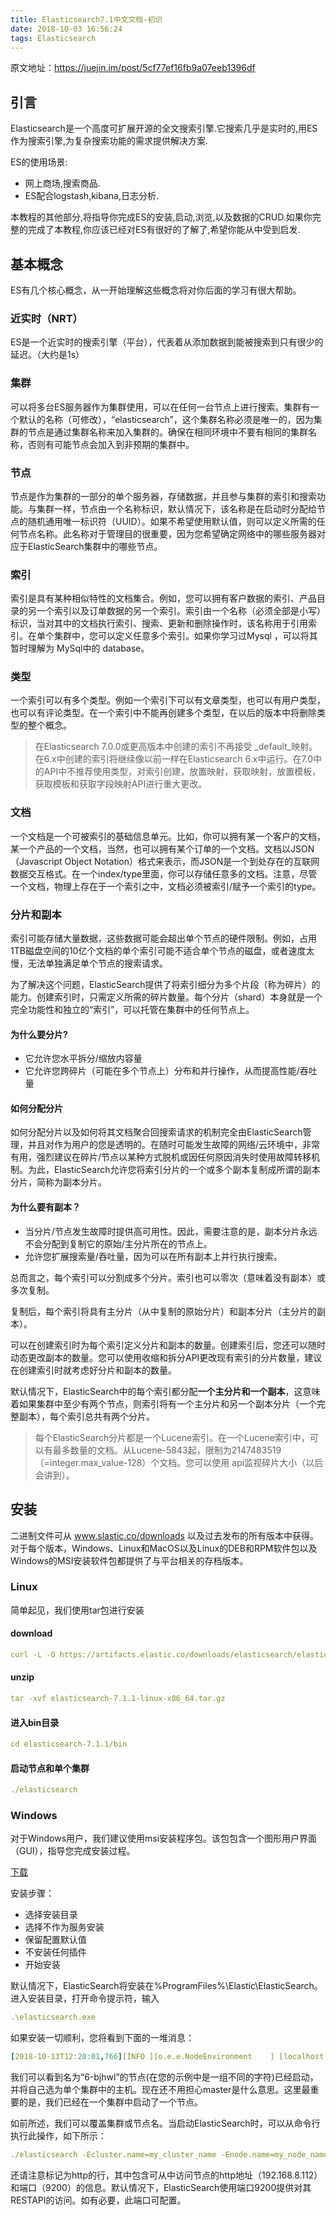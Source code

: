 ```yaml
---
title: Elasticsearch7.1中文文档-初识
date: 2018-10-03 16:56:24
tags: Elasticsearch
---
```


原文地址：https://juejin.im/post/5cf77ef16fb9a07eeb1396df

## 引言

Elasticsearch是一个高度可扩展开源的全文搜索引擎.它搜索几乎是实时的,用ES作为搜索引擎,为复杂搜索功能的需求提供解决方案.

ES的使用场景:
- 网上商场,搜索商品.
- ES配合logstash,kibana,日志分析.

本教程的其他部分,将指导你完成ES的安装,启动,浏览,以及数据的CRUD.如果你完整的完成了本教程,你应该已经对ES有很好的了解了,希望你能从中受到启发.

## 基本概念

ES有几个核心概念，从一开始理解这些概念将对你后面的学习有很大帮助。

### 近实时（NRT）
ES是一个近实时的搜索引擎（平台），代表着从添加数据到能被搜索到只有很少的延迟。（大约是1s）

### 集群

可以将多台ES服务器作为集群使用，可以在任何一台节点上进行搜索。集群有一个默认的名称（可修改），“elasticsearch”，这个集群名称必须是唯一的，因为集群的节点是通过集群名称来加入集群的。确保在相同环境中不要有相同的集群名称，否则有可能节点会加入到非预期的集群中。

### 节点

节点是作为集群的一部分的单个服务器，存储数据，并且参与集群的索引和搜索功能。与集群一样，节点由一个名称标识，默认情况下，该名称是在启动时分配给节点的随机通用唯一标识符（UUID）。如果不希望使用默认值，则可以定义所需的任何节点名称。此名称对于管理目的很重要，因为您希望确定网络中的哪些服务器对应于ElasticSearch集群中的哪些节点。

### 索引

索引是具有某种相似特性的文档集合。例如，您可以拥有客户数据的索引、产品目录的另一个索引以及订单数据的另一个索引。索引由一个名称（必须全部是小写）标识，当对其中的文档执行索引、搜索、更新和删除操作时，该名称用于引用索引。在单个集群中，您可以定义任意多个索引。如果你学习过Mysql ，可以将其暂时理解为 MySql中的 database。

### 类型

一个索引可以有多个类型。例如一个索引下可以有文章类型，也可以有用户类型，也可以有评论类型。在一个索引中不能再创建多个类型，在以后的版本中将删除类型的整个概念。

> 在Elasticsearch 7.0.0或更高版本中创建的索引不再接受 _default_映射。在6.x中创建的索引将继续像以前一样在Elasticsearch 6.x中运行。在7.0中的API中不推荐使用类型，对索引创建，放置映射，获取映射，放置模板，获取模板和获取字段映射API进行重大更改。

### 文档

一个文档是一个可被索引的基础信息单元。比如，你可以拥有某一个客户的文档，某一个产品的一个文档，当然，也可以拥有某个订单的一个文档。文档以JSON（Javascript Object Notation）格式来表示，而JSON是一个到处存在的互联网数据交互格式。在一个index/type里面，你可以存储任意多的文档。注意，尽管一个文档，物理上存在于一个索引之中，文档必须被索引/赋予一个索引的type。

### 分片和副本

索引可能存储大量数据，这些数据可能会超出单个节点的硬件限制。例如，占用1TB磁盘空间的10亿个文档的单个索引可能不适合单个节点的磁盘，或者速度太慢，无法单独满足单个节点的搜索请求。

为了解决这个问题，ElasticSearch提供了将索引细分为多个片段（称为碎片）的能力。创建索引时，只需定义所需的碎片数量。每个分片（shard）本身就是一个完全功能性和独立的“索引”，可以托管在集群中的任何节点上。

#### 为什么要分片?

- 它允许您水平拆分/缩放内容量
- 它允许您跨碎片（可能在多个节点上）分布和并行操作，从而提高性能/吞吐量

#### 如何分配分片
如何分配分片以及如何将其文档聚合回搜索请求的机制完全由ElasticSearch管理，并且对作为用户的您是透明的。在随时可能发生故障的网络/云环境中，非常有用，强烈建议在碎片/节点以某种方式脱机或因任何原因消失时使用故障转移机制。为此，ElasticSearch允许您将索引分片的一个或多个副本复制成所谓的副本分片，简称为副本分片。

#### 为什么要有副本？

- 当分片/节点发生故障时提供高可用性。因此，需要注意的是，副本分片永远不会分配到复制它的原始/主分片所在的节点上。
- 允许您扩展搜索量/吞吐量，因为可以在所有副本上并行执行搜索。

总而言之，每个索引可以分割成多个分片。索引也可以零次（意味着没有副本）或多次复制。

复制后，每个索引将具有主分片（从中复制的原始分片）和副本分片（主分片的副本）。

可以在创建索引时为每个索引定义分片和副本的数量。创建索引后，您还可以随时动态更改副本的数量。您可以使用收缩和拆分API更改现有索引的分片数量，建议在创建索引时就考虑好分片和副本的数量。

默认情况下，ElasticSearch中的每个索引都分配**一个主分片和一个副本**，这意味着如果集群中至少有两个节点，则索引将有一个主分片和另一个副本分片（一个完整副本），每个索引总共有两个分片。

>每个ElasticSearch分片都是一个Lucene索引。在一个Lucene索引中，可以有最多数量的文档。从Lucene-5843起，限制为2147483519（=integer.max_value-128）个文档。您可以使用 api监视碎片大小（以后会讲到）。
 
 ## 安装
 二进制文件可从
 www.slastic.co/downloads
 以及过去发布的所有版本中获得。对于每个版本，Windows、Linux和MacOS以及Linux的DEB和RPM软件包以及Windows的MSI安装软件包都提供了与平台相关的存档版本。
 
### Linux
 
 简单起见，我们使用tar包进行安装
 
#### download

```yaml
curl -L -O https://artifacts.elastic.co/downloads/elasticsearch/elasticsearch-7.1.1-linux-x86_64.tar.gz
```

#### unzip

```yaml
tar -xvf elasticsearch-7.1.1-linux-x86_64.tar.gz
```

#### 进入bin目录

```yaml
cd elasticsearch-7.1.1/bin
```


#### 启动节点和单个集群

```yaml
./elasticsearch
```

### Windows

对于Windows用户，我们建议使用msi安装程序包。该包包含一个图形用户界面（GUI），指导您完成安装过程。

[下载](https://link.juejin.im/?target=https%3A%2F%2Fartifacts.elastic.co%2Fdownloads%2Felasticsearch%2Felasticsearch-7.1.1.msi.)

安装步骤：

- 选择安装目录
- 选择不作为服务安装
- 保留配置默认值
- 不安装任何插件
- 开始安装

默认情况下，ElasticSearch将安装在%ProgramFiles%\Elastic\ElasticSearch。进入安装目录，打开命令提示符，输入

```yaml
.\elasticsearch.exe
```

如果安装一切顺利，您将看到下面的一堆消息：
```yaml
[2018-10-13T12:20:01,766][INFO ][o.e.e.NodeEnvironment    ] [localhost.localdomain] using [1] data paths, mounts [[/home (/dev/mapper/fedora-home)]], net usable_space [335.3gb], net total_space [410.3gb], types [ext4][2018-09-13T12:20:01,772][INFO ][o.e.e.NodeEnvironment    ] [localhost.localdomain] heap size [990.7mb], compressed ordinary object pointers [true][2018-09-13T12:20:01,774][INFO ][o.e.n.Node               ] [localhost.localdomain] node name [localhost.localdomain], node ID [B0aEHNagTiWx7SYj-l4NTw][2018-09-13T12:20:01,775][INFO ][o.e.n.Node               ] [localhost.localdomain] version[7.1.1], pid[13030], build[oss/zip/77fc20e/2018-09-13T15:37:57.478402Z], OS[Linux/4.16.11-100.fc26.x86_64/amd64], JVM["Oracle Corporation"/OpenJDK 64-Bit Server VM/10/10+46][2018-09-13T12:20:01,775][INFO ][o.e.n.Node               ] [localhost.localdomain] JVM arguments [-Xms1g, -Xmx1g, -XX:+UseConcMarkSweepGC, -XX:CMSInitiatingOccupancyFraction=75, -XX:+UseCMSInitiatingOccupancyOnly, -XX:+AlwaysPreTouch, -Xss1m, -Djava.awt.headless=true, -Dfile.encoding=UTF-8, -Djna.nosys=true, -XX:-OmitStackTraceInFastThrow, -Dio.netty.noUnsafe=true, -Dio.netty.noKeySetOptimization=true, -Dio.netty.recycler.maxCapacityPerThread=0, -Dlog4j.shutdownHookEnabled=false, -Dlog4j2.disable.jmx=true, -Djava.io.tmpdir=/tmp/elasticsearch.LN1ctLCi, -XX:+HeapDumpOnOutOfMemoryError, -XX:HeapDumpPath=data, -XX:ErrorFile=logs/hs_err_pid%p.log, -Xlog:gc*,gc+age=trace,safepoint:file=logs/gc.log:utctime,pid,tags:filecount=32,filesize=64m, -Djava.locale.providers=COMPAT, -XX:UseAVX=2, -Dio.netty.allocator.type=unpooled, -Des.path.home=/home/manybubbles/Workspaces/Elastic/master/elasticsearch/qa/unconfigured-node-name/build/cluster/integTestCluster node0/elasticsearch-7.0.0-alpha1-SNAPSHOT, -Des.path.conf=/home/manybubbles/Workspaces/Elastic/master/elasticsearch/qa/unconfigured-node-name/build/cluster/integTestCluster node0/elasticsearch-7.0.0-alpha1-SNAPSHOT/config, -Des.distribution.flavor=oss, -Des.distribution.type=zip][2018-09-13T12:20:02,543][INFO ][o.e.p.PluginsService     ] [localhost.localdomain] loaded module [aggs-matrix-stats][2018-09-13T12:20:02,543][INFO ][o.e.p.PluginsService     ] [localhost.localdomain] loaded module [analysis-common][2018-09-13T12:20:02,543][INFO ][o.e.p.PluginsService     ] [localhost.localdomain] loaded module [ingest-common][2018-09-13T12:20:02,544][INFO ][o.e.p.PluginsService     ] [localhost.localdomain] loaded module [lang-expression][2018-09-13T12:20:02,544][INFO ][o.e.p.PluginsService     ] [localhost.localdomain] loaded module [lang-mustache][2018-09-13T12:20:02,544][INFO ][o.e.p.PluginsService     ] [localhost.localdomain] loaded module [lang-painless][2018-09-13T12:20:02,544][INFO ][o.e.p.PluginsService     ] [localhost.localdomain] loaded module [mapper-extras][2018-09-13T12:20:02,544][INFO ][o.e.p.PluginsService     ] [localhost.localdomain] loaded module [parent-join][2018-09-13T12:20:02,544][INFO ][o.e.p.PluginsService     ] [localhost.localdomain] loaded module [percolator][2018-09-13T12:20:02,544][INFO ][o.e.p.PluginsService     ] [localhost.localdomain] loaded module [rank-eval][2018-09-13T12:20:02,544][INFO ][o.e.p.PluginsService     ] [localhost.localdomain] loaded module [reindex][2018-09-13T12:20:02,545][INFO ][o.e.p.PluginsService     ] [localhost.localdomain] loaded module [repository-url][2018-09-13T12:20:02,545][INFO ][o.e.p.PluginsService     ] [localhost.localdomain] loaded module [transport-netty4][2018-09-13T12:20:02,545][INFO ][o.e.p.PluginsService     ] [localhost.localdomain] no plugins loaded[2018-09-13T12:20:04,657][INFO ][o.e.d.DiscoveryModule    ] [localhost.localdomain] using discovery type [zen][2018-09-13T12:20:05,006][INFO ][o.e.n.Node               ] [localhost.localdomain] initialized[2018-09-13T12:20:05,007][INFO ][o.e.n.Node               ] [localhost.localdomain] starting ...[2018-09-13T12:20:05,202][INFO ][o.e.t.TransportService   ] [localhost.localdomain] publish_address {127.0.0.1:9300}, bound_addresses {[::1]:9300}, {127.0.0.1:9300}[2018-09-13T12:20:05,221][WARN ][o.e.b.BootstrapChecks    ] [localhost.localdomain] max file descriptors [4096] for elasticsearch process is too low, increase to at least [65535][2018-09-13T12:20:05,221][WARN ][o.e.b.BootstrapChecks    ] [localhost.localdomain] max virtual memory areas vm.max_map_count [65530] is too low, increase to at least [262144][2018-09-13T12:20:08,355][INFO ][o.e.c.s.MasterService    ] [localhost.localdomain] elected-as-master ([0] nodes joined)[, ], reason: master node changed {previous [], current [{localhost.localdomain}{B0aEHNagTiWx7SYj-l4NTw}{hzsQz6CVQMCTpMCVLM4IHg}{127.0.0.1}{127.0.0.1:9300}{testattr=test}]}[2018-09-13T12:20:08,360][INFO ][o.e.c.s.ClusterApplierService] [localhost.localdomain] master node changed {previous [], current [{localhost.localdomain}{B0aEHNagTiWx7SYj-l4NTw}{hzsQz6CVQMCTpMCVLM4IHg}{127.0.0.1}{127.0.0.1:9300}{testattr=test}]}, reason: apply cluster state (from master [master {localhost.localdomain}{B0aEHNagTiWx7SYj-l4NTw}{hzsQz6CVQMCTpMCVLM4IHg}{127.0.0.1}{127.0.0.1:9300}{testattr=test} committed version [1] source [elected-as-master ([0] nodes joined)[, ]]])[2018-09-13T12:20:08,384][INFO ][o.e.h.n.Netty4HttpServerTransport] [localhost.localdomain] publish_address {127.0.0.1:9200}, bound_addresses {[::1]:9200}, {127.0.0.1:9200}[2018-09-13T12:20:08,384][INFO ][o.e.n.Node               ] [localhost.localdomain] started
```

我们可以看到名为“6-bjhwl”的节点(在您的示例中是一组不同的字符)已经启动，并将自己选为单个集群中的主机。现在还不用担心master是什么意思。这里最重要的是，我们已经在一个集群中启动了一个节点。

如前所述，我们可以覆盖集群或节点名。当启动ElasticSearch时，可以从命令行执行此操作，如下所示：

```yaml
./elasticsearch -Ecluster.name=my_cluster_name -Enode.name=my_node_name
```

还请注意标记为http的行，其中包含可从中访问节点的http地址（192.168.8.112）和端口（9200）的信息。默认情况下，ElasticSearch使用端口9200提供对其RESTAPI的访问。如有必要，此端口可配置。

